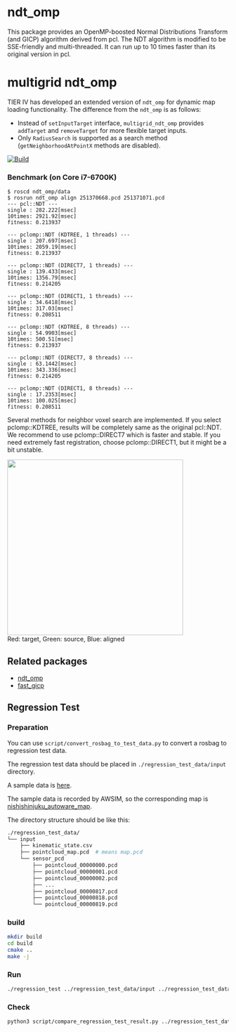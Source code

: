 # ndt_omp
This package provides an OpenMP-boosted Normal Distributions Transform (and GICP) algorithm derived from pcl. The NDT algorithm is modified to be SSE-friendly and multi-threaded. It can run up to 10 times faster than its original version in pcl.

# multigrid ndt_omp
TIER IV has developed an extended version of `ndt_omp` for dynamic map loading functionality.
The difference from the `ndt_omp` is as follows:
- Instead of `setInputTarget` interface, `multigrid_ndt_omp` provides `addTarget` and `removeTarget` for more flexible target inputs.
- Only `RadiusSearch` is supported as a search method (`getNeighborhoodAtPointX` methods are disabled).

[![Build](https://github.com/koide3/ndt_omp/actions/workflows/build.yml/badge.svg)](https://github.com/koide3/ndt_omp/actions/workflows/build.yml)

### Benchmark (on Core i7-6700K)
```
$ roscd ndt_omp/data
$ rosrun ndt_omp align 251370668.pcd 251371071.pcd
--- pcl::NDT ---
single : 282.222[msec]
10times: 2921.92[msec]
fitness: 0.213937

--- pclomp::NDT (KDTREE, 1 threads) ---
single : 207.697[msec]
10times: 2059.19[msec]
fitness: 0.213937

--- pclomp::NDT (DIRECT7, 1 threads) ---
single : 139.433[msec]
10times: 1356.79[msec]
fitness: 0.214205

--- pclomp::NDT (DIRECT1, 1 threads) ---
single : 34.6418[msec]
10times: 317.03[msec]
fitness: 0.208511

--- pclomp::NDT (KDTREE, 8 threads) ---
single : 54.9903[msec]
10times: 500.51[msec]
fitness: 0.213937

--- pclomp::NDT (DIRECT7, 8 threads) ---
single : 63.1442[msec]
10times: 343.336[msec]
fitness: 0.214205

--- pclomp::NDT (DIRECT1, 8 threads) ---
single : 17.2353[msec]
10times: 100.025[msec]
fitness: 0.208511
```

Several methods for neighbor voxel search are implemented. If you select pclomp::KDTREE, results will be completely same as the original pcl::NDT. We recommend to use pclomp::DIRECT7 which is faster and stable. If you need extremely fast registration, choose pclomp::DIRECT1, but it might be a bit unstable.

<img src="data/screenshot.png" height="400pix" /><br>
Red: target, Green: source, Blue: aligned

## Related packages
- [ndt_omp](https://github.com/koide3/ndt_omp)
- [fast_gicp](https://github.com/SMRT-AIST/fast_gicp)

## Regression Test

### Preparation

You can use `script/convert_rosbag_to_test_data.py` to convert a rosbag to regression test data.

The regression test data should be placed in `./regression_test_data/input` directory.

A sample data is [here](https://drive.google.com/file/d/1E-_zj2nchmntioSJJgyoDQEYHtrs3o-C/view).

The sample data is recorded by AWSIM, so the corresponding map is [nishishinjuku_autoware_map](https://github.com/tier4/AWSIM/releases/download/v1.1.0/nishishinjuku_autoware_map.zip).

The directory structure should be like this:

```bash
./regression_test_data/
└── input
    ├── kinematic_state.csv
    ├── pointcloud_map.pcd  # means map.pcd
    └── sensor_pcd
        ├── pointcloud_00000000.pcd
        ├── pointcloud_00000001.pcd
        ├── pointcloud_00000002.pcd
        ├── ...
        ├── pointcloud_00000817.pcd
        ├── pointcloud_00000818.pcd
        └── pointcloud_00000819.pcd
```

### build

```bash
mkdir build
cd build
cmake ..
make -j
```

### Run

```bash
./regression_test ../regression_test_data/input ../regression_test_data/output
```

### Check

```bash
python3 script/compare_regression_test_result.py ../regression_test_data/output ../regression_test_data/reference_output
```
